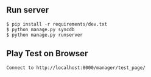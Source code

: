 ## Run server
```
$ pip install -r requirements/dev.txt
$ python manage.py syncdb
$ python manage.py runserver
```

## Play Test on Browser
```
Connect to http://localhost:8000/manager/test_page/
```
